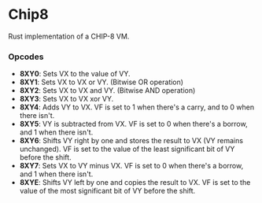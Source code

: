 # Chip8

Rust implementation of a CHIP-8 VM.

### Opcodes

- **8XY0**: Sets VX to the value of VY.
- **8XY1**: Sets VX to VX or VY. (Bitwise OR operation)
- **8XY2**: Sets VX to VX and VY. (Bitwise AND operation)
- **8XY3**: Sets VX to VX xor VY.
- **8XY4**: Adds VY to VX. VF is set to 1 when there's a carry, and to 0 when there isn't.
- **8XY5**: VY is subtracted from VX. VF is set to 0 when there's a borrow, and 1 when there isn't.
- **8XY6**: Shifts VY right by one and stores the result to VX (VY remains unchanged). VF is set to the value of the least significant bit of VY before the shift.
- **8XY7**: Sets VX to VY minus VX. VF is set to 0 when there's a borrow, and 1 when there isn't.
- **8XYE**: Shifts VY left by one and copies the result to VX. VF is set to the value of the most significant bit of VY before the shift.

